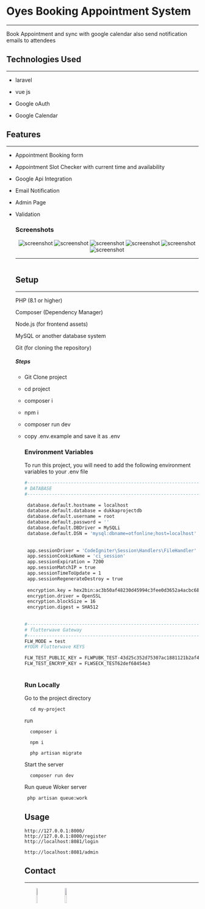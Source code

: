 # Oyes Booking Appointment System
<hr><p>Book Appointment and sync with google calendar also send notification emails to attendees</p><h2>Technologies Used</h2>
<hr><ul>
<li>laravel</li>
</ul><ul>
<li>vue js</li>
</ul><ul>
<li>Google oAuth</li>
</ul><ul>
<li>Google Calendar</li>
</ul><h2>Features</h2>
<hr><ul>
<li>Appointment Booking form</li>
</ul><ul>
<li>Appointment Slot Checker with current time and availability</li>
</ul><ul>
<li>Google Api Integration</li>
</ul><ul>
<li>Email Notification</li>
</ul><ul>
<li>Admin Page</li>
</ul><ul>
<li>Validation</li>


### Screenshots
<div align="center"> 
  <img src="public/screenshort/ss1.png" alt="screenshot" />
  <img src="public/screenshort/ss2.png" alt="screenshot" />
  <img src="public/screenshort/login.png" alt="screenshot" />
  <img src="public/screenshort/register.png" alt="screenshot" />
  <img src="public/screenshort/oauth.png" alt="screenshot" />
  <img src="public/screenshort/admin.png" alt="screenshot" />
</div>

<hr><p><img src="https://github.com/0y3/Oyes-Appointment-Booking-System12/blob/master/public/screenshort/admin.png" alt=""></p><h2>Setup</h2>
<hr><p>PHP (8.1 or higher)</p>
<p>Composer (Dependency Manager)</p>
<p>Node.js (for frontend assets)</p>
<p>MySQL or another database system</p>
<p>Git (for cloning the repository)</p><h5>Steps</h5><ul>
<li>Git Clone project</li>
</ul><ul>
<li>cd project</li>
</ul><ul>
<li>composer i</li>
</ul><ul>
<li>npm i</li>
</ul><ul>
<li>composer run dev</li>
</ul><ul>
<li>copy .env.example and save it as .env</li>


### Environment Variables

To run this project, you will need to add the following environment variables to your .env file

```bash
#--------------------------------------------------------------------
# DATABASE
#--------------------------------------------------------------------

 database.default.hostname = localhost
 database.default.database = dukkaprojectdb
 database.default.username = root
 database.default.password = ''
 database.default.DBDriver = MySQLi
 database.default.DSN = 'mysql:dbname=otfonline;host=localhost'
 
 
 app.sessionDriver = 'CodeIgniter\Session\Handlers\FileHandler'
 app.sessionCookieName = 'ci_session'
 app.sessionExpiration = 7200
 app.sessionMatchIP = true
 app.sessionTimeToUpdate = 1
 app.sessionRegenerateDestroy = true
 
 encryption.key = hex2bin:ac3b50af48230d45994c3fee0d3652a4acbc68a31c87f9c1add4219e447fdd62 
 encryption.driver = OpenSSL
 encryption.blockSize = 16
 encryption.digest = SHA512
 
 
#--------------------------------------------------------------------
# flutterwave Gateway
#--------------------------------------------------------------------
FLW_MODE = test
#YOUR Flutterwave KEYS

FLW_TEST_PUBLIC_KEY = FLWPUBK_TEST-43d25c352d75307ac1881121b2af4c23-X
FLW_TEST_ENCRYP_KEY = FLWSECK_TEST62def68454e3
 
```

<!-- Run Locally -->

### Run Locally

Go to the project directory

```
  cd my-project
```

run

```
  composer i
```
```
  npm i
```
```
  php artisan migrate
```

Start the server

```
  composer run dev
```

Run queue Woker server

```
 php artisan queue:work
```

<!-- Usage -->

## Usage

```dash
http://127.0.0.1:8000/
http://127.0.0.1:8000/register
http://localhost:8081/login

http://localhost:8081/admin
```

## Contact

<hr><p><span style="margin-right: 30px;"></span><a href="https://www.linkedin.com/in/0y3"><img target="_blank" src="https://cdn.jsdelivr.net/gh/devicons/devicon/icons/linkedin/linkedin-original.svg" style="width: 10%;"></a><span style="margin-right: 30px;"></span><a href="https://github.com/0y3"><img target="_blank" src="https://cdn.jsdelivr.net/gh/devicons/devicon/icons/github/github-original.svg" style="width: 10%;"></a></p>
